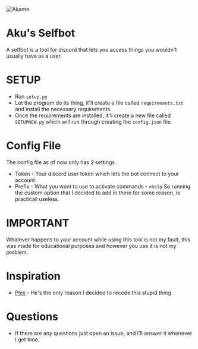 ![Akame](https://i.imgur.com/qV6BhgI.gif)


# Aku's Selfbot

A selfbot is a tool for discord that lets you access things you wouldn't usually have as a user.

# SETUP
- Run `setup.py`
- Let the program do its thing, it'll create a file called `requirements.txt` and install the necessary requirements.
- Once the requirements are installed, it'll create a new file called `SETUPNEW.py` which will run through creating the `config.json` file.

# Config File
The config file as of now only has 2 settings.
- Token - Your discord user token which lets the bot connect to your account.
- Prefix - What you want to use to activate commands - `>help`
So running the custom option that I decided to add in there for some reason, is practicall useless.

# IMPORTANT
Whatever happens to your account while using this tool is not my fault, this was made for educational purposes and however you use it is not my problem.

# Inspiration
- [Plex](https://github.com/PlexyBoi) - He's the only reason I decided to recode this stupid thing

# Questions
- If there are any questions just open an issue, and I'll answer it whenever I get time.
